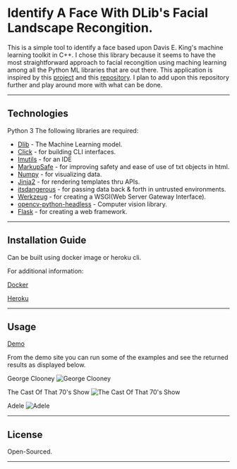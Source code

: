 # Identify A Face With DLib's Facial Landscape Recongition. 

This is a simple tool to identify a face based upon Davis E. King's machine learning toolkit in C++. I chose this library because it seems to have the most straightforward approach to facial recongition using maching learning among all the Python ML libraries that are out there. This application is inspired by this [project](https://evamo0508.github.io/files/2019Spring-introduction_to_computer_network-FaceDanceMachine.pdf) and this [repository](https://github.com/ageitgey/face_recognition). I plan to add upon this repository further and play around more with what can be done. 

---

## Technologies

Python 3
The following libraries are required:

- [Dlib](https://github.com/davisking/dlib) - The Machine Learning model.
- [Click](https://pypi.org/project/click/) - for building CLI interfaces.
- [Imutils](https://pypi.org/project/imutils/) - for an IDE
- [MarkupSafe](https://pypi.org/project/MarkupSafe/) - for improving safety and ease of use of txt objects in html.
- [Numpy](https://pypi.org/project/numpy/) - for visualizing data.
- [Jinja2](https://pypi.org/project/Jinja2/) - for rendering templates thru APIs.
- [itsdangerous](https://pypi.org/project/itsdangerous/) - for passing data back & forth in untrusted environments.
- [Werkzeug](https://pypi.org/project/werkzeug/) - for creating a WSGI(Web Server Gateway Interface).
- [opencv-python-headless](https://pypi.org/project/opencv-python-headless/) - Computer vision library.
- [Flask](https://pypi.org/project/flask/) - for creating a web framework. 


---

## Installation Guide
Can be built using docker image or heroku cli.

For additional information:

[Docker](https://docs.docker.com/) 

[Heroku](https://devcenter.heroku.com/)

---

## Usage

[Demo](https://calm-everglades-55128.herokuapp.com/)

From the demo site you can run some of the examples and see the returned results as displayed below.


George Clooney ![George Clooney](https://i.imgur.com/Vl0ohit.png)

 The Cast Of That 70's Show ![The Cast Of That 70's Show](https://i.imgur.com/53PCoxT.png)

 Adele ![Adele](https://i.imgur.com/CUhntJY.png)

---

## License

Open-Sourced. 

---
```

